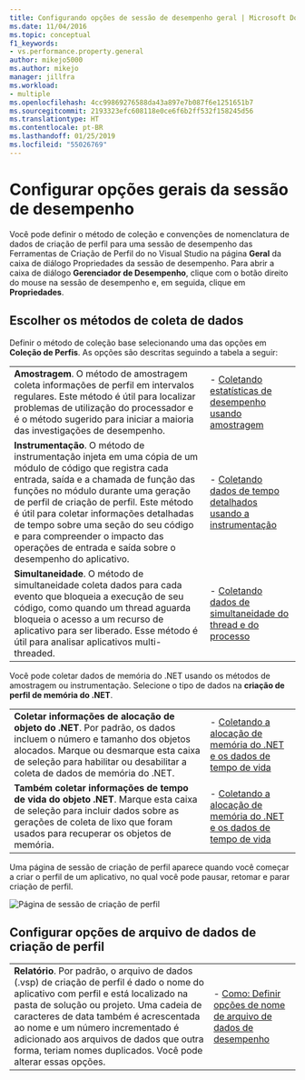 ```yaml
---
title: Configurando opções de sessão de desempenho geral | Microsoft Docs
ms.date: 11/04/2016
ms.topic: conceptual
f1_keywords:
- vs.performance.property.general
author: mikejo5000
ms.author: mikejo
manager: jillfra
ms.workload:
- multiple
ms.openlocfilehash: 4cc99869276588da43a897e7b087f6e1251651b7
ms.sourcegitcommit: 2193323efc608118e0ce6f6b2ff532f158245d56
ms.translationtype: HT
ms.contentlocale: pt-BR
ms.lasthandoff: 01/25/2019
ms.locfileid: "55026769"
---
```

# <a name="set-general-performance-session-options"></a>Configurar opções gerais da sessão de desempenho

Você pode definir o método de coleção e convenções de nomenclatura de dados de criação de perfil para uma sessão de desempenho das Ferramentas de Criação de Perfil do no Visual Studio na página **Geral** da caixa de diálogo Propriedades da sessão de desempenho. Para abrir a caixa de diálogo **Gerenciador de Desempenho**, clique com o botão direito do mouse na sessão de desempenho e, em seguida, clique em **Propriedades**.

## <a name="choosing-data-collection-methods"></a>Escolher os métodos de coleta de dados

Definir o método de coleção base selecionando uma das opções em **Coleção de Perfis**. As opções são descritas seguindo a tabela a seguir:

|||
|-|-|
|**Amostragem**. O método de amostragem coleta informações de perfil em intervalos regulares. Este método é útil para localizar problemas de utilização do processador e é o método sugerido para iniciar a maioria das investigações de desempenho.|- [Coletando estatísticas de desempenho usando amostragem](../profiling/collecting-performance-statistics-by-using-sampling.md)|
|**Instrumentação**. O método de instrumentação injeta em uma cópia de um módulo de código que registra cada entrada, saída e a chamada de função das funções no módulo durante uma geração de perfil de criação de perfil. Este método é útil para coletar informações detalhadas de tempo sobre uma seção do seu código e para compreender o impacto das operações de entrada e saída sobre o desempenho do aplicativo.|- [Coletando dados de tempo detalhados usando a instrumentação](../profiling/collecting-detailed-timing-data-by-using-instrumentation.md)|
|**Simultaneidade**. O método de simultaneidade coleta dados para cada evento que bloqueia a execução de seu código, como quando um thread aguarda bloqueia o acesso a um recurso de aplicativo para ser liberado. Esse método é útil para analisar aplicativos multi-threaded.|- [Coletando dados de simultaneidade do thread e do processo](../profiling/collecting-thread-and-process-concurrency-data.md)|

 Você pode coletar dados de memória do .NET usando os métodos de amostragem ou instrumentação. Selecione o tipo de dados na **criação de perfil de memória do .NET**.

|||
|-|-|
|**Coletar informações de alocação de objeto do .NET**. Por padrão, os dados incluem o número e tamanho dos objetos alocados. Marque ou desmarque esta caixa de seleção para habilitar ou desabilitar a coleta de dados de memória do .NET. |- [Coletando a alocação de memória do .NET e os dados de tempo de vida](../profiling/collecting-dotnet-memory-allocation-and-lifetime-data.md)|
|**Também coletar informações de tempo de vida do objeto .NET**. Marque esta caixa de seleção para incluir dados sobre as gerações de coleta de lixo que foram usados para recuperar os objetos de memória.|- [Coletando a alocação de memória do .NET e os dados de tempo de vida](../profiling/collecting-dotnet-memory-allocation-and-lifetime-data.md) |

 Uma página de sessão de criação de perfil aparece quando você começar a criar o perfil de um aplicativo, no qual você pode pausar, retomar e parar criação de perfil.

 ![Página de sessão de criação de perfil](../profiling/media/prof_profilingsessionpage.png "PROF_ProfilingSessionPage")

## <a name="set-profiling-data-file-options"></a>Configurar opções de arquivo de dados de criação de perfil

|||
|-|-|
|**Relatório**. Por padrão, o arquivo de dados (.vsp) de criação de perfil é dado o nome do aplicativo com perfil e está localizado na pasta de solução ou projeto. Uma cadeia de caracteres de data também é acrescentada ao nome e um número incrementado é adicionado aos arquivos de dados que outra forma, teriam nomes duplicados. Você pode alterar essas opções.|- [Como: Definir opções de nome de arquivo de dados de desempenho](../profiling/how-to-set-performance-data-file-name-options.md)|